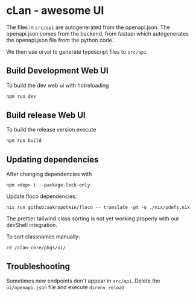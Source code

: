 # cLan - awesome UI

The files in `src/api` are autogenerated from the openapi.json. The openapi.json comes from the backend, from fastapi which autogenerates the openapi.json file from the python code.

We then use orval to generate typescript files to `src/api`

## Build Development Web UI

To build the dev web ui with hotreloading

```bash
npm run dev
```

## Build release Web UI

To build the release version execute

```bash
npm run build
```

## Updating dependencies

After changing dependencies with

`npm <dep> i --package-lock-only`

Update floco dependencies:

`nix run github:aakropotkin/floco -- translate -pt -o ./nix/pdefs.nix`

The prettier tailwind class sorting is not yet working properly with our devShell integration.

To sort classnames manually:

`cd /clan-core/pkgs/ui/`

## Troubleshooting

Sometimes new endpoints don't appear in `src/api`. Delete the `ui/openapi.json` file and execute `direnv reload`
